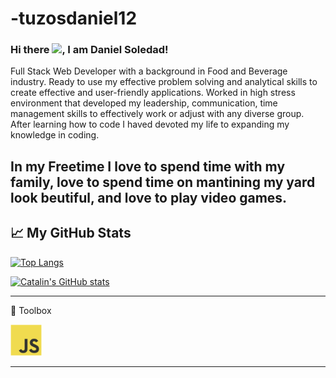 # -tuzosdaniel12

### Hi there <img src="https://raw.githubusercontent.com/MartinHeinz/MartinHeinz/master/wave.gif" width="30px">, I am Daniel Soledad!

Full Stack Web Developer with a background in Food and Beverage industry. Ready to use my effective
problem solving and analytical skills to create effective and user-friendly applications. Worked in high stress
environment that developed my leadership, communication, time management skills to effectively work or
adjust with any diverse group. After learning how to code I haved devoted my life to expanding my knowledge in coding.

In my Freetime I love to spend time with my family, love to spend time on mantining my yard look beutiful, and love to play video games.
--------

## &#x1f4c8; My GitHub Stats

[![Top Langs](https://github-readme-stats.vercel.app/api/top-langs/?username=tuzosdaniel12&hide=java,html,css&theme=radical)](https://github.com/anuraghazra/github-readme-stats)

[![Catalin's GitHub stats](https://github-readme-stats.vercel.app/api?username=tuzosdaniel12&theme=radical)](https://github.com/anuraghazra/github-readme-stats)

--------

🧰 Toolbox

<img src="https://github.com/devicons/devicon/blob/master/icons/javascript/javascript-original.svg" alt="CSS Logo" width="50" height="50"/>

--------

